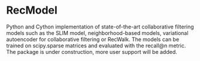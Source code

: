 # RecModel
Python and Cython implementation of state-of-the-art collaborative filtering models such as the SLIM model, neighborhood-based models, variational autoencoder for collaborative filtering or RecWalk. The models can be trained on scipy.sparse matrices and evaluated with the recall@n metric. The package is under construction, more user support will be added.
